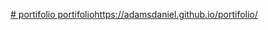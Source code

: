 [# portifolio
portifolio](https://adamsdaniel.github.io/portifolio/)https://adamsdaniel.github.io/portifolio/
